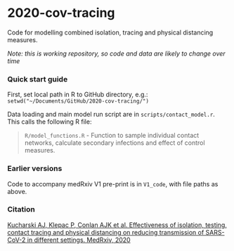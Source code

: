 # 2020-cov-tracing

Code for modelling combined isolation, tracing and physical distancing measures. 

_Note: this is working repository, so code and data are likely to change over time_

### Quick start guide

First, set local path in R to GitHub directory, e.g.:
`
setwd("~/Documents/GitHub/2020-cov-tracing/")
`

Data loading and main model run script are in `scripts/contact_model.r`. This calls the following R file:

> `R/model_functions.R` - Function to sample individual contact networks, calculate secondary infections and effect of control measures.

### Earlier versions

Code to accompany medRxiv V1 pre-print is in `V1_code`, with file paths as above.

### Citation

[Kucharski AJ, Klepac P, Conlan AJK et al. Effectiveness of isolation, testing, contact tracing and physical distancing on reducing transmission of SARS-CoV-2 in different settings. MedRxiv, 2020](https://www.medrxiv.org/content/10.1101/2020.04.23.20077024v1)